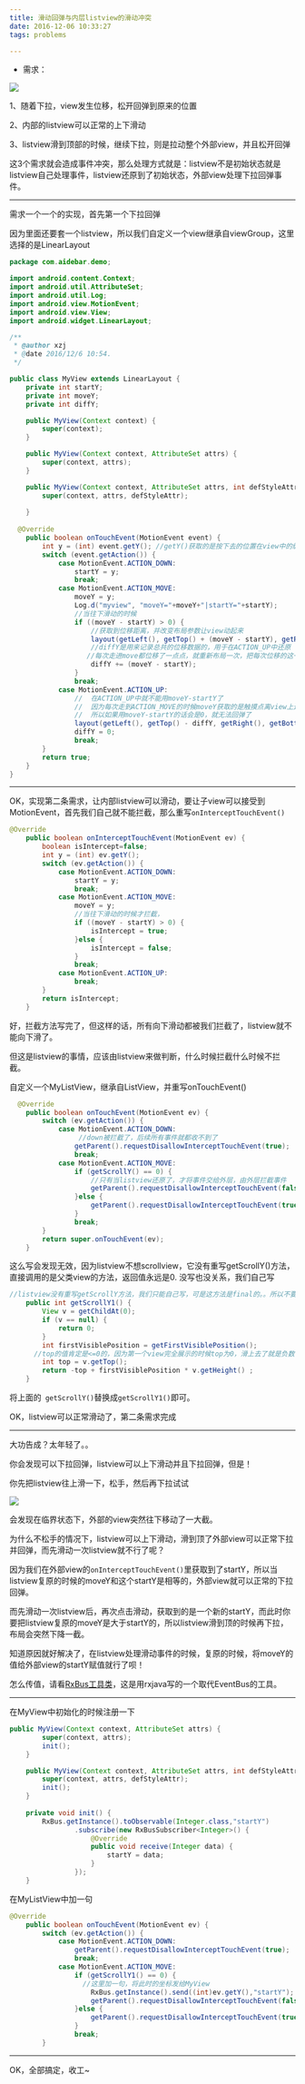```yaml
---
title: 滑动回弹与内层listview的滑动冲突
date: 2016-12-06 10:33:27
tags: problems

---
```

- 需求：

![](http://ooo.0o0.ooo/2016/12/06/584671a16b025.gif)

1、随着下拉，view发生位移，松开回弹到原来的位置

2、内部的listview可以正常的上下滑动

3、listview滑到顶部的时候，继续下拉，则是拉动整个外部view，并且松开回弹

这3个需求就会造成事件冲突，那么处理方式就是：listview不是初始状态就是listview自己处理事件，listview还原到了初始状态，外部view处理下拉回弹事件。

***

需求一个一个的实现，首先第一个下拉回弹

因为里面还要套一个listview，所以我们自定义一个view继承自viewGroup，这里选择的是LinearLayout

```java
package com.aidebar.demo;

import android.content.Context;
import android.util.AttributeSet;
import android.util.Log;
import android.view.MotionEvent;
import android.view.View;
import android.widget.LinearLayout;

/**
 * @author xzj
 * @date 2016/12/6 10:54.
 */

public class MyView extends LinearLayout {
    private int startY;
    private int moveY;
    private int diffY;

    public MyView(Context context) {
        super(context);
    }

    public MyView(Context context, AttributeSet attrs) {
        super(context, attrs);
    }

    public MyView(Context context, AttributeSet attrs, int defStyleAttr) {
        super(context, attrs, defStyleAttr);
      
    }
  
  @Override
    public boolean onTouchEvent(MotionEvent event) {
        int y = (int) event.getY(); //getY()获取的是按下去的位置在view中的纵坐标
        switch (event.getAction()) {
            case MotionEvent.ACTION_DOWN:
                startY = y;
                break;
            case MotionEvent.ACTION_MOVE:
                moveY = y;
                Log.d("myview", "moveY="+moveY+"|startY="+startY);
                //当往下滑动的时候
                if ((moveY - startY) > 0) {
                    //获取到位移距离，并改变布局参数让view动起来
                    layout(getLeft(), getTop() + (moveY - startY), getRight(), getBottom() + (moveY - startY));
                    //diffY是用来记录总共的位移数据的，用于在ACTION_UP中还原
                   //每次走进move都位移了一点点，就重新布局一次，把每次位移的这一点点累加起来
                    diffY += (moveY - startY);
                }
                break;
            case MotionEvent.ACTION_UP:
                //  在ACTION_UP中就不能用moveY-startY了
                //  因为每次走到ACTION_MOVE的时候moveY获取的是触摸点离view上边界的距离，在ACTION_MOVE里重新布局后moveY离上边界肯定是固定的，startY在不放手的情况下也是固定的
                //  所以如果用moveY-startY的话会是0，就无法回弹了
                layout(getLeft(), getTop() - diffY, getRight(), getBottom() - diffY);
                diffY = 0;
                break;
        }
        return true;
    }
}

```

***

OK，实现第二条需求，让内部listview可以滑动，要让子view可以接受到MotionEvent，首先我们自己就不能拦截，那么重写`onInterceptTouchEvent()`

```java
@Override
    public boolean onInterceptTouchEvent(MotionEvent ev) {
        boolean isIntercept=false;
        int y = (int) ev.getY();
        switch (ev.getAction()) {
            case MotionEvent.ACTION_DOWN:
                startY = y;
                break;
            case MotionEvent.ACTION_MOVE:
                moveY = y;
                //当往下滑动的时候才拦截，
                if ((moveY - startY) > 0) {
                    isIntercept = true;
                }else {
                    isIntercept = false;
                }
                break;
            case MotionEvent.ACTION_UP:
                break;
        }
        return isIntercept;
    }
```

好，拦截方法写完了，但这样的话，所有向下滑动都被我们拦截了，listview就不能向下滑了。

但这是listview的事情，应该由listview来做判断，什么时候拦截什么时候不拦截。

自定义一个MyListView，继承自ListView，并重写onTouchEvent()

```java
  @Override
    public boolean onTouchEvent(MotionEvent ev) {
        switch (ev.getAction()) {
            case MotionEvent.ACTION_DOWN:
           		 //down被拦截了，后续所有事件就都收不到了
                getParent().requestDisallowInterceptTouchEvent(true); 
                break;
            case MotionEvent.ACTION_MOVE:
                if (getScrollY() == 0) {
                    //只有当listview还原了，才将事件交给外层，由外层拦截事件
                    getParent().requestDisallowInterceptTouchEvent(false); 
                }else {
                    getParent().requestDisallowInterceptTouchEvent(true);
                }
                break;
        }
        return super.onTouchEvent(ev);
    }
```

这么写会发现无效，因为listview不想scrollview，它没有重写getScrollY()方法，直接调用的是父类view的方法，返回值永远是0. 没写也没关系，我们自己写

```java
//listview没有重写getScrollY方法，我们只能自己写，可是这方法是final的。。所以不要吐槽名字
    public int getScrollY1() {
        View v = getChildAt(0);
        if (v == null) {
            return 0;
        }
        int firstVisiblePosition = getFirstVisiblePosition();
      //top的值肯定是<=0的，因为第一个view完全展示的时候top为0，滑上去了就是负数
        int top = v.getTop();
        return -top + firstVisiblePosition * v.getHeight() ;
    }
```

将上面的` getScrollY()`替换成`getScrollY1()`即可。

OK，listview可以正常滑动了，第二条需求完成

***

大功告成？太年轻了。。

你会发现可以下拉回弹，listview可以上下滑动并且下拉回弹，但是！

你先把listview往上滑一下，松手，然后再下拉试试

![](http://ooo.0o0.ooo/2016/12/06/584678217cc6d.gif)

会发现在临界状态下，外部的view突然往下移动了一大截。

为什么不松手的情况下，listview可以上下滑动，滑到顶了外部view可以正常下拉并回弹，而先滑动一次listview就不行了呢？

因为我们在外部view的`onInterceptTouchEvent()`里获取到了startY，所以当listview复原的时候的moveY和这个startY是相等的，外部view就可以正常的下拉回弹。

而先滑动一次listview后，再次点击滑动，获取到的是一个新的startY，而此时你要把listview复原的moveY是大于startY的，所以listview滑到顶的时候再下拉，布局会突然下降一截。

知道原因就好解决了，在listview处理滑动事件的时候，复原的时候，将moveY的值给外部view的startY赋值就行了呗！

怎么传值，请看[RxBus工具类](https://ayanokouji-kenn.github.io/2016/08/24/20160824%20RxBus%E5%B7%A5%E5%85%B7%E7%B1%BB/)，这是用rxjava写的一个取代EventBus的工具。

***

在MyView中初始化的时候注册一下

```java
public MyView(Context context, AttributeSet attrs) {
        super(context, attrs);
        init();
    }

    public MyView(Context context, AttributeSet attrs, int defStyleAttr) {
        super(context, attrs, defStyleAttr);
        init();
    }
    
    private void init() {
        RxBus.getInstance().toObservable(Integer.class,"startY")
                .subscribe(new RxBusSubscriber<Integer>() {
                    @Override
                    public void receive(Integer data) {
                        startY = data;
                    }
                });
    }
```

在MyListView中加一句

```java
@Override
    public boolean onTouchEvent(MotionEvent ev) {
        switch (ev.getAction()) {
            case MotionEvent.ACTION_DOWN:
                getParent().requestDisallowInterceptTouchEvent(true); 
                break;
            case MotionEvent.ACTION_MOVE:
                if (getScrollY1() == 0) {
                  //这里加一句，将此时的坐标发给MyView
                    RxBus.getInstance().send((int)ev.getY(),"startY");  
                    getParent().requestDisallowInterceptTouchEvent(false); 
                }else {
                    getParent().requestDisallowInterceptTouchEvent(true);
                }
                break;
        }
```

***

OK，全部搞定，收工~